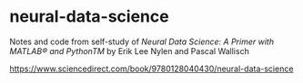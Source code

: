 # neural-data-science

Notes and code from self-study of *Neural Data Science: A Primer with MATLAB® and PythonTM* by Erik Lee Nylen and Pascal Wallisch

https://www.sciencedirect.com/book/9780128040430/neural-data-science
